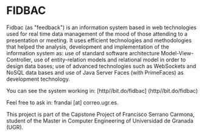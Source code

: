# FIDBAC
Fidbac (as "feedback") is an information system based in web technologies used for real time data management of the mood of those attending to a presentation or meeting. It uses efficient technologies and methodologies that helped the analysis, development and implementation of the information system as: use of standard software architecture Model-View-Controller, use of entity-relation models and relational model in order to design data bases; use of advanced technologies such as WebSockets and NoSQL data bases and use of Java Server Faces (with PrimeFaces) as development technology.

You can see the system working in: [http//bit.do/fidbac] (http//bit.do/fidbac)

Feel free to ask in: frandai [at] correo.ugr.es.

This project is part of the Capstone Project of Francisco Serrano Carmona, student of the Master in Computer Engineering of Universidad de Granada (UGR).
